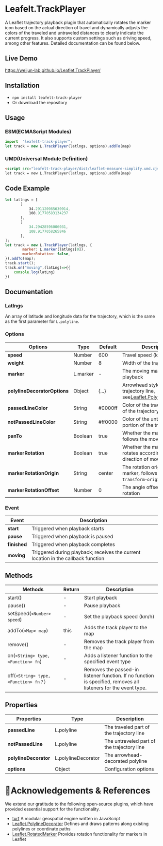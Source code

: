 
# Leafelt.TrackPlayer
A Leaflet trajectory playback plugin that automatically rotates the marker icon based on the actual direction of travel and dynamically adjusts the colors of the traveled and untraveled distances to clearly indicate the current progress. It also supports custom settings such as driving speed, among other features. Detailed documentation can be found below.
## Live Demo
<https://weijun-lab.github.io/Leaflet.TrackPlayer/>
## Installation
* `npm install leafelt-track-player`
* Or download the repository
## Usage
### ESM(ECMAScript Modules)
```js
import  "leafelt-track-player";
let track = new L.TrackPlayer(latlngs, options).addTo(map)
```
### UMD(Universal Module Definition)
```html
<script src="leafelt-track-player/dist/leaflet-measure-simplify.umd.cjs"></script>
let track = new L.TrackPlayer(latlngs, options).addTo(map)
```
## Code Example
```js
let latlngs = [
       [
           34.291120985630914,
           108.91770583134237
       ],
       [
           34.29428596006031,
           108.9177058265846
       ],
];
let track = new L.TrackPlayer(latlngs, {
        marker: L.marker(latlngs[0]),
        markerRotation: false,
}).addTo(map);
track.start();
track.on("moving",(latLng)=>{{
    console.log(latLng)
})
```
## Documentation

### Latlngs
An array of latitude and longitude data for the trajectory, which is the same as the first parameter for `L.polyline`.
### Options

| Options | Type | Default | Description |
| --- | --- | --- | --- |
| **speed** | Number | 600 | Travel speed (km/h)
| **weight** | Number | 8 | Width of the trajectory line |
| **marker** | L.marker | - | The moving marker during playback |
| **polylineDecoratorOptions** | Object | {...} | Arrowhead styles for the trajectory line, see[Leaflet.PolylineDecorator](https://github.com/bbecquet/Leaflet.PolylineDecorator) |
| **passedLineColor** | String | #0000ff | Color of the traveled portion of the trajectory line |
| **notPassedLineColor** | String | #ff0000 | Color of the untraveled portion of the trajectory line |
| **panTo** | Boolean | true | Whether the map view follows the moving marke |
| **markerRotation** | Boolean | true | Whether the marker auto-rotates according to the direction of movement |
| **markerRotationOrigin** | String | center | The rotation origin of the marker, follows the CSS `transform-origin` rule |
| **markerRotationOffset** | Number | 0 | The angle offset for marker rotation |
### Event
| Event | Description |
| --- | --- |
| **start** | Triggered when playback starts
| **pause** | Triggered when playback is paused
| **finished** | Triggered when playback completes
| **moving** | Triggered during playback; receives the current location in the callback function


## Methods
| Methods | Return | Description |
| --- | --- | --- |
| start() | - | Start playback |
| pause() | - | Pause playback |
| setSpeed(`<Number> speed`) | - | Set the playback speed (km/h) |
| addTo(`<Map> map`) | this | Adds the track player to the map |
| remove() | - | Removes the track player from the map |
| on(`<String> type,<Function> fn`) | - | Adds a listener function to the specified event type |
| off(`<String> type,<Function> fn？`) | - | Removes the passed-in listener function. If no function is specified, removes all listeners for the event type. |
## Properties
| Properties | Type | Description |
| --- | --- | --- |
|**passedLine**| L.polyline | The traveled part of the trajectory line | 
|**notPassedLine**| L.polyline | The untraveled part of the trajectory line |
|**polylineDecorator**| L.polylineDecorator | The arrowhead-decorated polyline |
|**options**| Object | Configuration options |

# 🎉Acknowledgements & References
We extend our gratitude to the following open-source plugins, which have provided essential support for the functionality.
* [turf](https://github.com/Turfjs/turf) A modular geospatial engine written in JavaScript
* [Leaflet.PolylineDecorator](https://github.com/bbecquet/Leaflet.PolylineDecorator) Defines and draws patterns along existing polylines or coordinate paths
* [Leaflet.RotatedMarker](https://github.com/bbecquet/Leaflet.RotatedMarker) Provides rotation functionality for markers in Leaflet

